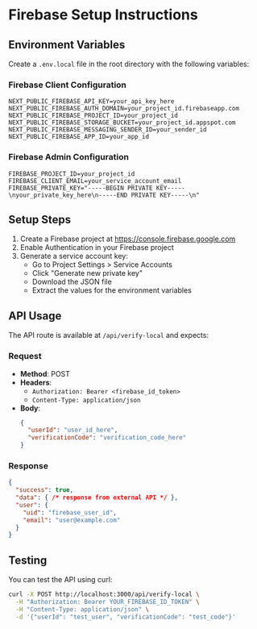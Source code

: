 # Firebase Setup Instructions

## Environment Variables

Create a `.env.local` file in the root directory with the following variables:

### Firebase Client Configuration
```env
NEXT_PUBLIC_FIREBASE_API_KEY=your_api_key_here
NEXT_PUBLIC_FIREBASE_AUTH_DOMAIN=your_project_id.firebaseapp.com
NEXT_PUBLIC_FIREBASE_PROJECT_ID=your_project_id
NEXT_PUBLIC_FIREBASE_STORAGE_BUCKET=your_project_id.appspot.com
NEXT_PUBLIC_FIREBASE_MESSAGING_SENDER_ID=your_sender_id
NEXT_PUBLIC_FIREBASE_APP_ID=your_app_id
```

### Firebase Admin Configuration
```env
FIREBASE_PROJECT_ID=your_project_id
FIREBASE_CLIENT_EMAIL=your_service_account_email
FIREBASE_PRIVATE_KEY="-----BEGIN PRIVATE KEY-----\nyour_private_key_here\n-----END PRIVATE KEY-----\n"
```

## Setup Steps

1. Create a Firebase project at https://console.firebase.google.com
2. Enable Authentication in your Firebase project
3. Generate a service account key:
   - Go to Project Settings > Service Accounts
   - Click "Generate new private key"
   - Download the JSON file
   - Extract the values for the environment variables

## API Usage

The API route is available at `/api/verify-local` and expects:

### Request
- **Method**: POST
- **Headers**: 
  - `Authorization: Bearer <firebase_id_token>`
  - `Content-Type: application/json`
- **Body**:
  ```json
  {
    "userId": "user_id_here",
    "verificationCode": "verification_code_here"
  }
  ```

### Response
```json
{
  "success": true,
  "data": { /* response from external API */ },
  "user": {
    "uid": "firebase_user_id",
    "email": "user@example.com"
  }
}
```

## Testing

You can test the API using curl:

```bash
curl -X POST http://localhost:3000/api/verify-local \
  -H "Authorization: Bearer YOUR_FIREBASE_ID_TOKEN" \
  -H "Content-Type: application/json" \
  -d '{"userId": "test_user", "verificationCode": "test_code"}'
```


